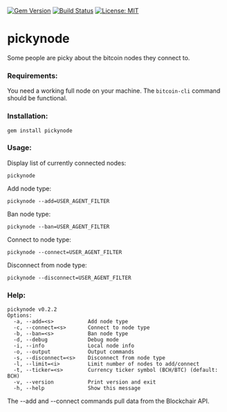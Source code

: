 [![Gem Version](https://badge.fury.io/rb/pickynode.svg)](https://badge.fury.io/rb/pickynode) [![Build Status](https://app.travis-ci.com/zquestz/pickynode.svg?branch=master&status=passed)](https://app.travis-ci.com/github/zquestz/pickynode) [![License: MIT](https://img.shields.io/badge/License-MIT-yellow.svg)](https://opensource.org/licenses/MIT)
# pickynode

Some people are picky about the bitcoin nodes they connect to.

### Requirements:

You need a working full node on your machine. The `bitcoin-cli` command should be functional.

### Installation:

```
gem install pickynode
```

### Usage:

Display list of currently connected nodes:

```
pickynode
```

Add node type:
```
pickynode --add=USER_AGENT_FILTER
```

Ban node type:
```
pickynode --ban=USER_AGENT_FILTER
```

Connect to node type:
```
pickynode --connect=USER_AGENT_FILTER
```

Disconnect from node type:

```
pickynode --disconnect=USER_AGENT_FILTER
```

### Help:

```
pickynode v0.2.2
Options:
  -a, --add=<s>           Add node type
  -c, --connect=<s>       Connect to node type
  -b, --ban=<s>           Ban node type
  -d, --debug             Debug mode
  -i, --info              Local node info
  -o, --output            Output commands
  -s, --disconnect=<s>    Disconnect from node type
  -l, --limit=<i>         Limit number of nodes to add/connect
  -t, --ticker=<s>        Currency ticker symbol (BCH/BTC) (default: BCH)
  -v, --version           Print version and exit
  -h, --help              Show this message
```

The --add and --connect commands pull data from the Blockchair API.

